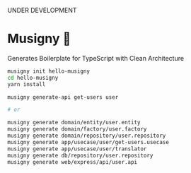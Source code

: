 UNDER DEVELOPMENT

# Musigny :wine_glass:

Generates Boilerplate for TypeScript with Clean Architecture

``` bash
musigny init hello-musigny
cd hello-musigny
yarn install

musigny generate-api get-users user

# or

musigny generate domain/entity/user.entity
musigny generate domain/factory/user.factory
musigny generate domain/repository/user.repository
musigny generate app/usecase/user/get-users.usecase
musigny generate app/usecase/user/translator
musigny generate db/repository/user.repository
musigny generate web/express/api/user.api
```
